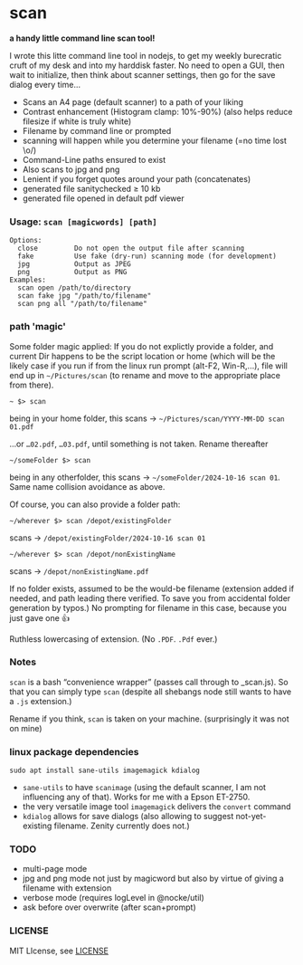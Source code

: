 # scan

**a handy little command line scan tool!**

I wrote this litte command line tool in nodejs, to get my weekly burecratic cruft of my desk and into my harddisk faster. No need to open a GUI, then wait to initialize, then think about scanner settings, then go for the save dialog every time...

* Scans an A4 page (default scanner) to a path of your liking
* Contrast enhancement (Histogram clamp: 10%-90%)
  (also helps reduce filesize if white is truly white)
* Filename by command line or prompted
* scanning will happen while you determine your filename (=no time lost \o/)
* Command-Line paths ensured to exist
* Also scans to jpg and png
* Lenient if you forget quotes around your path (concatenates)
* generated file sanitychecked ≥ 10 kb
* generated file opened in default pdf viewer

### Usage: `scan [magicwords] [path]`

    Options:
      close         Do not open the output file after scanning
      fake          Use fake (dry-run) scanning mode (for development)
      jpg           Output as JPEG
      png           Output as PNG
    Examples:
      scan open /path/to/directory
      scan fake jpg "/path/to/filename"
      scan png all "/path/to/filename"

### path 'magic'
Some folder magic applied: If you do not explictly provide a folder, and current Dir happens to be the script location or home (which will be the likely case if you run if from the linux run prompt (alt-F2, Win-R,...), file will end up in `~/Pictures/scan` (to rename and move to the appropriate place from there).


    ~ $> scan

being in your home folder, this scans → `~/Pictures/scan/YYYY-MM-DD scan 01.pdf`

…or `…02.pdf`, `…03.pdf`, until something is not taken. Rename thereafter

    ~/someFolder $> scan

being in any otherfolder, this scans → `~/someFolder/2024-10-16 scan 01`. Same name collision avoidance as above.

Of course, you can also provide a folder path:

    ~/wherever $> scan /depot/existingFolder

scans → `/depot/existingFolder/2024-10-16 scan 01`

    ~/wherever $> scan /depot/nonExistingName

scans → `/depot/nonExistingName.pdf`

If no folder exists, assumed to be the would-be filename (extension added if needed, and path leading there verified. To save you from accidental folder generation by typos.) No prompting for filename in this case, because you just gave one 👍

Ruthless lowercasing of extension. (No `.PDF`. `.Pdf` ever.)

### Notes

`scan` is a bash “convenience wrapper” (passes call through to _scan.js). So that you can simply type `scan` (despite all shebangs node still wants to have a `.js` extension.)

Rename if you think, `scan` is taken on your machine. (surprisingly it was not on mine)


### linux package dependencies

    sudo apt install sane-utils imagemagick kdialog

* `sane-utils` to have `scanimage` (using the default scanner, I am not influencing any of that). Works for me with a Epson ET-2750.
* the very versatile image tool `imagemagick` delivers the `convert` command
* `kdialog` allows for save dialogs (also allowing to suggest not-yet-existing filename. Zenity currently does not.)

### TODO

* multi-page mode
* jpg and png mode not just by magicword but also by virtue of giving a filename with extension
* verbose mode (requires logLevel in @nocke/util)
* ask before over overwrite (after scan+prompt)

### LICENSE

MIT LIcense, see [LICENSE](./LICENSE)
